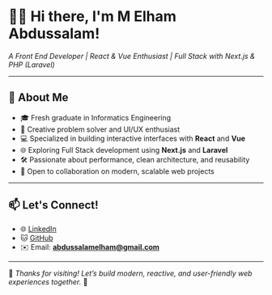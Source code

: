 <!--
Front End Developer passionate about crafting modern, responsive, and user-friendly web applications.  
Focused on building Full Stack solutions using React, Vue, Next.js, and PHP (Laravel).
-->

# 👨‍💻 Hi there, I'm M Elham Abdussalam!

_A Front End Developer | React & Vue Enthusiast | Full Stack with Next.js & PHP (Laravel)_

---

## 🚀 About Me

- 🎓 Fresh graduate in Informatics Engineering  
- 🧠 Creative problem solver and UI/UX enthusiast  
- 💻 Specialized in building interactive interfaces with **React** and **Vue**  
- 🌐 Exploring Full Stack development using **Next.js** and **Laravel**  
- 🛠️ Passionate about performance, clean architecture, and reusability  
- 🤝 Open to collaboration on modern, scalable web projects  

---

## 📫 Let's Connect!

- 🌐 [LinkedIn](https://www.linkedin.com/in/m-elham-abdussalam)  
- 🐱 [GitHub](https://github.com/ElhamAbdussalam)  
- ✉️ Email: **abdussalamelham@gmail.com**

---

💬 _Thanks for visiting! Let’s build modern, reactive, and user-friendly web experiences together._ 🚀
